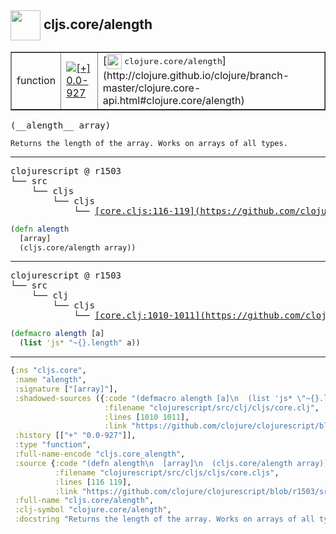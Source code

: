 ## <img width="48px" valign="middle" src="http://i.imgur.com/Hi20huC.png"> cljs.core/alength

 <table border="1">
<tr>
<td>function</td>
<td><a href="https://github.com/cljsinfo/api-refs/tree/0.0-927"><img valign="middle" alt="[+] 0.0-927" src="https://img.shields.io/badge/+-0.0--927-lightgrey.svg"></a> </td>
<td>
[<img height="24px" valign="middle" src="http://i.imgur.com/1GjPKvB.png"> <samp>clojure.core/alength</samp>](http://clojure.github.io/clojure/branch-master/clojure.core-api.html#clojure.core/alength)
</td>
</tr>
</table>

 <samp>
(__alength__ array)<br>
</samp>

```
Returns the length of the array. Works on arrays of all types.
```

---

 <pre>
clojurescript @ r1503
└── src
    └── cljs
        └── cljs
            └── <ins>[core.cljs:116-119](https://github.com/clojure/clojurescript/blob/r1503/src/cljs/cljs/core.cljs#L116-L119)</ins>
</pre>

```clj
(defn alength
  [array]
  (cljs.core/alength array))
```


---

 <pre>
clojurescript @ r1503
└── src
    └── clj
        └── cljs
            └── <ins>[core.clj:1010-1011](https://github.com/clojure/clojurescript/blob/r1503/src/clj/cljs/core.clj#L1010-L1011)</ins>
</pre>

```clj
(defmacro alength [a]
  (list 'js* "~{}.length" a))
```

---

```clj
{:ns "cljs.core",
 :name "alength",
 :signature ["[array]"],
 :shadowed-sources ({:code "(defmacro alength [a]\n  (list 'js* \"~{}.length\" a))",
                     :filename "clojurescript/src/clj/cljs/core.clj",
                     :lines [1010 1011],
                     :link "https://github.com/clojure/clojurescript/blob/r1503/src/clj/cljs/core.clj#L1010-L1011"}),
 :history [["+" "0.0-927"]],
 :type "function",
 :full-name-encode "cljs.core_alength",
 :source {:code "(defn alength\n  [array]\n  (cljs.core/alength array))",
          :filename "clojurescript/src/cljs/cljs/core.cljs",
          :lines [116 119],
          :link "https://github.com/clojure/clojurescript/blob/r1503/src/cljs/cljs/core.cljs#L116-L119"},
 :full-name "cljs.core/alength",
 :clj-symbol "clojure.core/alength",
 :docstring "Returns the length of the array. Works on arrays of all types."}

```
